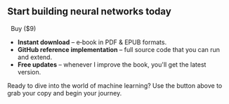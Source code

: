 ## Start building neural networks today

  Buy ($9)

- **Instant download** – e‑book in PDF & EPUB formats.
- **GitHub reference implementation** – full source code that you can run and extend.
- **Free updates** – whenever I improve the book, you'll get the latest version.

Ready to dive into the world of machine learning?  Use the button above to grab your copy and begin your journey.